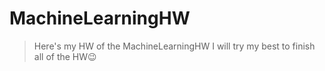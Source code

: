 # MachineLearningHW
>Here's my HW of the MachineLearningHW 
>I will try my best to finish all of the HW😉

